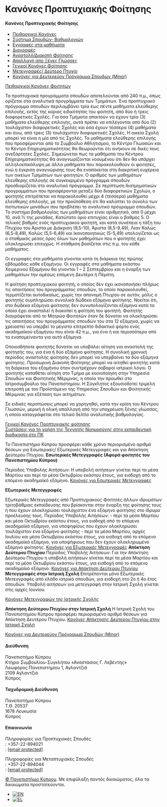 # Κανόνες Προπτυχιακής Φοίτησης

#### Κανόνες Προπτυχιακής Φοίτησης

* [Πειθαρχικοί Κανόνες](#tab-681531881cbd3-1)
* [Σύστημα Σπουδών- Βαθμολογιών](#tab-681531881cbd3-2)
* [Εγγραφές στα μαθήματα](#tab-681531881cbd3-3)
* [Διαγραφές](#tab-681531881cbd3-4)
* [Αναστολή/Διακοπή Φοίτησης](#tab-681531881cbd3-5)
* [Απαλλαγή απο Ξένες Γλώσσες](#tab-681531881cbd3-6)
* [Γενικοί Κανόνες Φοίτησης](#tab-681531881cbd3-7)
* [Μετεγγραφές/ Δεύτερο Πτυχίο](#tab-681531881cbd3-8)
* [Κανόνες για Δευτερεύον Πρόγραμμα Σπουδών (Minor)](#tab-681531881cbd3-9)

[Πειθαρχικοί Κανόνες Φοιτητών](https://ucy.ac.cy/legislation/volumeb/5.1.4.3.htm)

Τα προπτυχιακά προγράμματα σπουδών αποτελούνται από 240 π.μ., όπως ορίζεται στα αναλυτικά προγράμματα των Τμημάτων. Ένα προπτυχιακό πρόγραμμα σπουδών περιλαμβάνει τρία έως πέντε μαθήματα ελεύθερης επιλογής, εκτός της κύριας ειδικότητας του φοιτητή, από δύο ή τρεις διαφορετικές Σχολές. Για όσα Τμήματα απαιτούν να έχουν τρία (3) μαθήματα ελεύθερης επιλογής, αυτά πρέπει να επιλέγονται από δύο (2) τουλάχιστον διαφορετικές Σχολές και όσα έχουν τέσσερα (4) μαθήματα και άνω, από τρεις (3) τουλάχιστον διαφορετικές Σχολές. Η οικεία Σχολή μπορεί να είναι η μία από τις Σχολές. Τα μαθήματα ελεύθερης επιλογής που προσφέρονται από το Συμβούλιο Αθλητισμού, το Κέντρο Γλωσσών και το Κέντρο Επιχειρηματικότητας θα θεωρούνται ότι ανήκουν σε δικές τους ανεξάρτητες Σχολές. Σημειώνεται πως τα μαθήματα του Κέντρου Επιχειρηματικότητας θα αναγνωρίζονται νοουμένου ότι δεν θα υπάρχει αλληλοεπικάλυψη με άλλα μαθήματα που παρακολουθούν οι φοιτητές, ενώ η έγκριση αναγνώρισης τους θα εναπόκειται στη διακριτική ευχέρεια των οικείων Τμημάτων των φοιτητών. Ο αριθμός των μαθημάτων ελεύθερης επιλογής σε συγκεκριμένο πρόγραμμα σπουδών προσδιορίζεται στο αναλυτικό πρόγραμμα. Σε περίπτωση διατμηματικών προγραμμάτων που προσφέρονται μεταξύ δύο διαφορετικών Σχολών, ο φοιτητής επιτρέπεται να παρακολουθεί μέχρι 4 (τέσσερα) μαθήματα ελεύθερης επιλογής, με την προϋπόθεση ότι θα καλύπτει το σύνολο των πιστωτικών μονάδων που προβλέπει το αναλυτικό πρόγραμμα σπουδών.
Το σύστημα βαθμολογίας των μαθημάτων είναι αριθμητικό, από 0 μέχρι 10, ανά ½ της μονάδας. Κατώτατο όριο επιτυχίας είναι ο βαθμός 5. Ο τελικός βαθμός ενός προπτυχιακού φοιτητή, και κατά συνέπεια η τάξη του Πτυχίου του Άριστα με Διάκριση (9,5-10), Άριστα (8,5-9,49), Λίαν Καλώς (6,5-8,49), Καλώς (5,5-6,49) και Ικανοποιητικώς (5-5,49) υπολογίζεται ως ο σταθμικός μέσος όρος όλων των μαθημάτων που ο φοιτητής έχει ολοκληρώσει επιτυχώς. Η στάθμιση βασίζεται στις π.μ. του κάθε μαθήματος.

Οι εγγραφές στα μαθήματα γίνονται κατά τη διάρκεια της πρώτης εβδομάδας κάθε εξαμήνου. Οι εγγραφές στα μαθήματα εκάστου Χειμερινού Εξαμήνου θα γίνονται 1 – 2 Σεπτεμβρίου και η έναρξη των μαθημάτων την αμέσως επόμενη Δευτέρα ή Πέμπτη.

Η φοίτηση προπτυχιακού φοιτητή, ο οποίος δεν έχει ικανοποιήσει πλήρως τις απαιτήσεις του προγράμματος σπουδών, το οποίο παρακολουθεί, τερματίζεται αυτοδικαίως, χωρίς την απονομή Πτυχίου σε αυτόν, μόλις ο φοιτητής συμπληρώσει συνολικά δώδεκα εξάμηνα φοίτησης. Νοείται ότι, στα δώδεκα εξάμηνα φοίτησης δεν συνυπολογίζονται εξάμηνα κατά τα οποία έχει ανασταλεί ή διακοπεί η φοίτηση του φοιτητή.
Φοιτητής διαγράφεται από το Μητρώο Φοιτητών όταν δε δύναται να ολοκληρώσει τις απαιτήσεις του προγράμματος σπουδών του στα 12 εξάμηνα, χωρίς να χρειαστεί να υπερβεί το μέγιστο επιτρεπτό διδακτικό φόρτο ενός ακαδημαϊκού εξαμήνου που είναι 42 π.μ., για ένα ή και περισσότερα από τα εναπομείναντα για αυτό εξάμηνα.

Οποιοσδήποτε φοιτητής δύναται να υποβάλει αίτηση για αναστολή της φοίτησής του, για ένα ή δύο εξάμηνο φοίτησης. Η συνολική χρονική περίοδος αναστολής φοίτησης δεν μπορεί να υπερβαίνει τα δύο εξάμηνα φοίτησης.
Προσωρινή Διακοπή Φοίτησης μπορεί να αιτηθεί φοιτητής κατά τη διάρκεια του εξαμήνου όταν συντρέχουν σοβαροί ιατρικοί λόγοι. Ο φοιτητής καταθέτει αίτηση στο Τμήμα με κοινοποίηση στην Υπηρεσία Σπουδών και Φοιτητικής Μέριμνας, η οποία την προωθεί στο Ιατροσυμβούλιο του Πανεπιστημίου. Η Σύγκλητος εξουσιοδοτεί τριμελή επιτροπή με τον Προϊστάμενο της Υπηρεσίας Σπουδών και Φοιτητικής Μέριμνας για εξέταση των αιτημάτων.

Σε ειδικές περιπτώσεις μπορεί να χορηγηθεί, κατά την κρίση του Κέντρου Γλωσσών, μερική ή ολική απαλλαγή από την υποχρέωση ξένης γλώσσας, η οποία καταγράφεται στο τελικό δελτίο αναλυτικής βαθμολογίας.

[Γενικοί Κανόνες Προπτυχιακής φοίτησης](https://www.ucy.ac.cy/aasw/wp-content/uploads/sites/35/2022/07/Simantikoteroi_Kanones_foitisis_PK.pdf)  
[Συστάσεις για τη χρήση της Τεχνητής Νοημοσύνης στην εκπαιδευτική διαδικασία στο ΠΚ](https://www.ucy.ac.cy/aasw/wp-content/uploads/sites/35/2023/10/GR-Συστάσεις-για-τη-χρήση-της-Τεχνητής-Νοημοσύνης-στην-εκπαιδευτική-διαδικασία-στο-ΠΚ-Χειμερινό-Εξάμηνο-2023-2024.pdf)

Το Πανεπιστήμιο Κύπρου προσφέρει κάθε χρόνο περιορισμένο αριθμό θέσεων για Eσωτερικές/ Εξωτερικές Μετεγγραφές και για Απόκτηση Δεύτερου Πτυχίου.
**Εσωτερικές Μετεγγραφές (Αφορά φοιτητές του Πανεπιστημίου Κύπρου)** 

Περίοδος Υποβολής Αιτήσεων: Η υποβολή αιτήσεων γίνεται περί τα μέσα Μαρτίου και περί τα μέσα Οκτωβρίου εκάστου έτους, για εισδοχή από το επόμενο ακαδημαϊκό εξάμηνο.
[Κανόνες για Εσωτερικές Μετεγγραφές](https://newdev.ucy.ac.cy/aasw/wp-content/uploads/sites/35/2022/08/Kanones_Eswterikwn_Meteggrafwn.pdf)

**Εξωτερικές Μετεγγραφές** 

Εξωτερικές Μετεγγραφές από Προπτυχιακούς Φοιτητές άλλων ιδρυμάτων τριτοβάθμιας εκπαίδευσης που βρίσκονται στην έναρξη της φοίτησης τους ή που έχουν ολοκληρώσει τουλάχιστον ένα εξάμηνο φοίτησης στο ίδρυμα προέλευσης τους. Περίοδος Υποβολής Αιτήσεων: - περί τα μέσα Μαρτίου και μέσα Οκτωβρίου εκάστου έτους, για εισδοχή από το επόμενο ακαδημαϊκό εξάμηνο, για υποψηφίους που έχουν ολοκληρώσει τουλάχιστον ένα εξάμηνο φοίτησης - περί τα μέσα Μαρτίου, αρχές Ιουλίου και μέσα Οκτωβρίου εκάστου έτους, για εισδοχή από το επόμενο ακαδημαϊκό εξάμηνο, για υποψήφιους που δεν έχουν ολοκληρωμένο εξάμηνο φοίτησης. 
[Κανόνες για Εξωτερικές Μετεγγραφές](https://newdev.ucy.ac.cy/aasw/wp-content/uploads/sites/35/2022/08/Kanones_Eksoterikwn_Meteggrafwn_EE19-20.pdf)
**Απόκτηση Δεύτερου Πτυχίου** 
Περίοδος Υποβολής Αιτήσεων: Για την Απόκτηση Δεύτερου Πτυχίου η υποβολή αιτήσεων γίνεται περί τα μέσα Μαρτίου και περί τα μέσα Οκτωβρίου εκάστου έτους, για εισδοχή από το επόμενο ακαδημαϊκό εξάμηνο. 
[Κανόνες για Απόκτηση Δεύτερου Πτυχίου](https://newdev.ucy.ac.cy/aasw/wp-content/uploads/sites/35/2022/08/Kanones_gia_Apoktisi_Defterou_Ptixiou_UCY.pdf)
**Μετεγγραφές στην Ιατρική Σχολή** 
Επιτρέπονται μόνο Εξωτερικές Μετεγγραφές από κλάδο ιατρικό σπουδών, για εισδοχή στο 2ο ή 4ο έτος σπουδών. Yποβολή αιτήσεων για μετεγγραφή στην Ιατρική Σχολή γίνεται στις αρχές Ιουνίου. 

[Κανόνες Μετεγγραφών της Ιατρικής Σχολής](https://www.ucy.ac.cy/legislation/wp-content/uploads/Tomos-B-5.1.5.pdf)

**Απόκτηση Δεύτερου Πτυχίου στην Ιατρική Σχολή**
Η Ιατρική Σχολή του Πανεπιστημίου Κύπρου προσφέρει περιορισμένο αριθμό θέσεων για Απόκτηση Δευτέρου Πτυχίου.
[Κανόνες Απόκτησης Δεύτερου Πτυχίου στην Ιατρική Σχολή](https://www.ucy.ac.cy/legislation/wp-content/uploads/Tomos-B-5.1.5.pdf)

[Κανόνες για Δευτερεύον Πρόγραμμα Σπουδών (Minor)](https://www.ucy.ac.cy/aasw/wp-content/uploads/sites/35/2023/04/Minor-Kanones-2019.pdf)

#### Διεύθυνση

Πανεπιστήμιο Κύπρου  
Κτήριο Συμβουλίου-Συγκλήτου «Αναστάσιος Γ. Λεβέντης»  
Λεωφόρος Πανεπιστημίου 1, Αγλαντζιά  
2109 Αγλαντζιά  
Κύπρος

#### Ταχυδρομική Διεύθυνση

Πανεπιστήμιο Κύπρου  
Τ.Θ. 20537  
1678 Λευκωσία  
Κύπρος

#### Επικοινωνία

Πληροφορίες για Προπτυχιακές Σπουδές  
 : +357-22-894021  
 : [[email protected]](/cdn-cgi/l/email-protection)  
  
Πληροφορίες για Μεταπτυχιακές Σπουδές  
 : +357-22-894044  
 : [[email protected]](/cdn-cgi/l/email-protection)

[©  Πανεπιστήμιο Κύπρου](https://www.ucy.ac.cy). Με επιφύλαξη παντός δικαιώματος, όλα τα δικαιώματα προστατεύονται.

* [![EN](https://www.ucy.ac.cy/aasw/wp-content/plugins/sitepress-multilingual-cms/res/flags/en.png)](https://www.ucy.ac.cy/aasw/studies/undergraduate-studies/undergraduate_rules/?lang=en)
* [![EL](https://www.ucy.ac.cy/aasw/wp-content/plugins/sitepress-multilingual-cms/res/flags/el.png)](https://www.ucy.ac.cy/aasw/studies/undergraduate-studies/undergraduate_rules/)